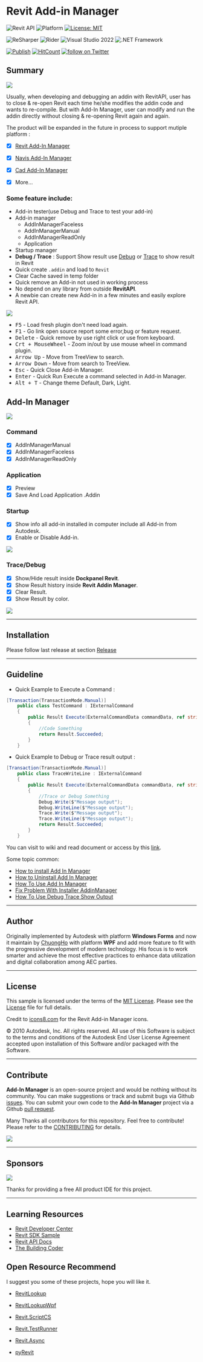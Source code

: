 
# Revit Add-in Manager
![Revit API](https://img.shields.io/badge/Revit%20API%202023-blue.svg) ![Platform](https://img.shields.io/badge/platform-Windows-lightgray.svg) [![License: MIT](https://img.shields.io/badge/License-MIT-yellow.svg)](https://opensource.org/licenses/MIT)

![ReSharper](https://img.shields.io/badge/ReSharper-2021.3.3-yellow) ![Rider](https://img.shields.io/badge/Rider-2021.3.3-yellow) ![Visual Studio 2022](https://img.shields.io/badge/Visual_Studio_2022_Preview_2.0-17.1.0-yellow) ![.NET Framework](https://img.shields.io/badge/.NET_6.0-yellow)

[![Publish](../../actions/workflows/Workflow.yml/badge.svg)](../../actions)
[![HitCount](https://hits.dwyl.com/chuongmep/revitaddinmanager.svg?style=flat-square)](http://hits.dwyl.com/chuongmep/revitaddinmanager)
<a href="https://twitter.com/intent/follow?screen_name=chuongmep">
<img src="https://img.shields.io/twitter/follow/chuongmep?style=social&logo=twitter"
alt="follow on Twitter"></a>

## Summary

![](pic/Addin.png)

Usually, when developing and debugging an addin with RevitAPI, user has to close & re-open Revit each time he/she modifies the addin code and wants to re-compile. But with Add-In Manager, user can modify and run the addin directly without closing & re-opening Revit again and again.


The product will be expanded in the future in process to support mutiple platform : 

- [x] [Revit Add-In Manager](https://github.com/chuongmep/RevitAddInManager)

- [x] [Navis Add-In Manager](https://github.com/chuongmep/NavisAddInManager)

- [x] [Cad Add-In Manager](https://github.com/chuongmep/CadAddInManager)

- [x] More...


### Some feature include:

- Add-in tester(use Debug and Trace to test your add-in)
- Add-in manager
    - AddInManagerFaceless
    - AddInManagerManual
    - AddInManagerReadOnly
    - Application
- Startup manager
- **Debug / Trace** : Support Show result use [Debug](https://docs.microsoft.com/en-us/dotnet/api/system.diagnostics.debug?view=net-6.0) or [Trace](https://docs.microsoft.com/en-us/dotnet/api/system.diagnostics.trace?view=net-6.0) to show result in Revit
- Quick create `.addin` and load to `Revit`
- Clear Cache saved in temp folder
- Quick remove an Add-in not used in working process
- No depend on any library from outside **RevitAPI**.
- A newbie can create new Add-in in a few minutes and easily explore Revit API.

![](pic/LearningCurve.png)

- <kbd>F5</kbd> - Load fresh plugin don't need load again.
- <kbd>F1</kbd> - Go link open source report some error,bug or feature request.
- <kbd>Delete</kbd> - Quick remove by use right click or use from keyboard.
- <kbd>Crt + MouseWheel</kbd> - Zoom in/out by use mouse wheel in command plugin.
- <kbd>Arrow Up</kbd> - Move from TreeView to search.
- <kbd>Arrow Down</kbd> - Move from search to TreeView.
- <kbd>Esc</kbd> - Quick Close Add-in Manager.
- <kbd>Enter</kbd> - Quick Run Execute a command selected in Add-in Manager.
- <kbd>Alt + T</kbd> - Change theme Default, Dark, Light.
## Add-In Manager

![](pic/AddinManager.gif)

### Command

- [x] AddInManagerManual
- [x] AddInManagerFaceless
- [x] AddInManagerReadOnly

### Application

- [x] Preview
- [x] Save And Load Application .Addin

### Startup

- [x] Show info all add-in installed in computer include all Add-in from Autodesk.
- [x] Enable or Disable Add-in.

![](pic/AddinManagerStartup.png)

### Trace/Debug

- [x] Show/Hide result inside **Dockpanel Revit**.
- [x] Show Result history inside **Revit Addin Manager**.
- [x] Clear Result.
- [X] Show Result by color.

![](pic/debug-trace.png)


---

## Installation

Please follow last release at section [Release](https://github.com/chuongmep/RevitAddInManager/releases/latest)

---

## Guideline

- Quick Example to Execute a Command : 
``` cs
[Transaction(TransactionMode.Manual)]
    public class TestCommand : IExternalCommand
    {
        public Result Execute(ExternalCommandData commandData, ref string message, ElementSet elements)
        {
            //Code Something 
            return Result.Succeeded;
        }
    }
```
- Quick Example to Debug or Trace result output :

```cs
[Transaction(TransactionMode.Manual)]
    public class TraceWriteLine : IExternalCommand
    {
        public Result Execute(ExternalCommandData commandData, ref string message, ElementSet elements)
        {
            //Trace or Debug Something
            Debug.Write($"Message output");
            Debug.WriteLine($"Message output");
            Trace.Write($"Message output");
            Trace.WriteLine($"Message output");
            return Result.Succeeded;
        }
    }
```
You can visit to wiki and read document or access by this [link](https://github.com/chuongmep/RevitAddInManager/wiki).

Some topic common:
- [How to install Add In Manager](https://github.com/chuongmep/RevitAddInManager/wiki/How-to-install-AddinManager)
- [How to Uninstall Add In Manager](https://github.com/chuongmep/RevitAddInManager/wiki/How-to-Uninstall-AddinManager)
- [How To Use Add In Manager](https://github.com/chuongmep/RevitAddInManager/wiki/How-To-Use-Add-In-Manager)
- [Fix Problem With Installer AddinManager](https://github.com/chuongmep/RevitAddInManager/wiki/Fix-Problem-With-Installer-AddinManager)
- [How To Use Debug Trace Show Output](https://github.com/chuongmep/RevitAddInManager/wiki/How-To-Use-Debug-Trace-Show-Output)

---

## Author

Originally implemented by Autodesk with platform **Windows Forms** and now it maintain by [ChuongHo](https://github.com/chuongmep) with platform **WPF** and add more feature to fit with the progressive development of modern technology. His focus is to work smarter and achieve the most effective practices to enhance data utilization and digital collaboration among AEC parties.

---

## License

This sample is licensed under the terms of the [MIT License](http://opensource.org/licenses/MIT). Please see the [License](License.md) file for full details.

Credit to [icons8.com](https://icons8.com) for the Revit Add-in Manager icons.

© 2010 Autodesk, Inc.  All rights reserved. All use of this Software is subject to the terms and conditions of the Autodesk End User License Agreement accepted upon installation of this Software and/or packaged with the Software.

---

## Contribute

**Add-In Manager** is an open-source project and would be nothing without its community. You can make suggestions or track and submit bugs via Github [issues](https://docs.github.com/en/issues/tracking-your-work-with-issues/creating-an-issue). You can submit your own code to the **Add-In Manager** project via a Github [pull request](https://docs.github.com/en/pull-requests/collaborating-with-pull-requests/proposing-changes-to-your-work-with-pull-requests/about-pull-requests).

Many Thanks all contributors for this repository. Feel free to contribute!
Please refer to the [CONTRIBUTING](CONTRIBUTING.md) for details.

<a href = "https://github.com/chuongmep/RevitAddInManager/graphs/contributors">
  <img src = "https://contrib.rocks/image?repo=chuongmep/RevitAddInManager"/>
</a>

---

## Sponsors

![](pic/jetbrains.png)

Thanks for providing a free All product IDE for this project.

---

## Learning Resources

- [Revit Developer Center](https://www.autodesk.com/developer-network/platform-technologies/revit)
- [Revit SDK Sample](https://github.com/jeremytammik/RevitSdkSamples)
- [Revit API Docs](https://www.revitapidocs.com/)
- [The Building Coder](https://thebuildingcoder.typepad.com/)

## Open Resource Recommend

I suggest you some of these projects, hope you will like it.

- [RevitLookup](https://github.com/jeremytammik/RevitLookup)

- [RevitLookupWpf](https://github.com/weianweigan/RevitLookupWpf)

- [Revit.ScriptCS](https://github.com/sridharbaldava/Revit.ScriptCS)

- [Revit.TestRunner](https://github.com/geberit/Revit.TestRunner)

- [Revit.Async](https://github.com/KennanChan/Revit.Async)

- [pyRevit](https://github.com/eirannejad/pyRevit)

